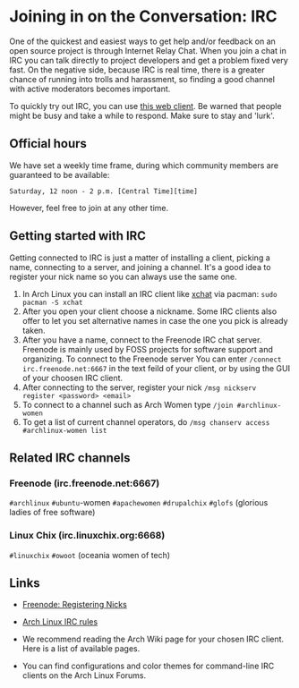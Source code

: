 # Joining in on the Conversation: IRC

One of the quickest and easiest ways to get help and/or feedback on an
open source project is through Internet Relay Chat. When you join a chat
in IRC you can talk directly to project developers and get a problem
fixed very fast. On the negative side, because IRC is real time, there
is a greater chance of running into trolls and harassment, so finding
a good channel with active moderators becomes important.

To quickly try out IRC, you can use [this web client][web]. Be warned
that people might be busy and take a while to respond. Make sure to stay
and 'lurk'.

## Official hours

We have set a weekly time frame, during which community members are
guaranteed to be available:

    Saturday, 12 noon - 2 p.m. [Central Time][time]

However, feel free to join at any other time.

## Getting started with IRC

Getting connected to IRC is just a matter of installing a client,
picking a name, connecting to a server, and joining a channel. It's
a good idea to register your nick name so you can always use the same
one.

1. In Arch Linux you can install an IRC client like [xchat][] via
   pacman: ``sudo pacman -S xchat``
2. After you open your client choose a nickname. Some IRC clients also
   offer to let you set alternative names in case the one you pick is
   already taken.
3. After you have a name, connect to the Freenode IRC chat server.
   Freenode is mainly used by FOSS projects for software support and
   organizing. To connect to the Freenode server You can enter
   ``/connect irc.freenode.net:6667`` in the text feild of your client,
   or by using the GUI of your choosen IRC client.
4. After connecting to the server, register your nick ``/msg nickserv
   register <password> <email>``
5. To connect to a channel such as Arch Women type ``/join
   #archlinux-women``
6. To get a list of current channel operators, do ``/msg chanserv access
   #archlinux-women list``

## Related IRC channels

### Freenode (irc.freenode.net:6667)

`#archlinux` `#ubuntu`-women `#apachewomen` `#drupalchix` `#glofs`
(glorious ladies of free software)

### Linux Chix (irc.linuxchix.org:6668)

`#linuxchix` `#owoot` (oceania women of tech)

## Links

- [Freenode: Registering Nicks][registering]
- [Arch Linux IRC rules][rules]
- We recommend reading the Arch Wiki page for your chosen IRC client.
  Here is a list of available pages.
- You can find configurations and color themes for command-line IRC
  clients on the Arch Linux Forums.

  [web]: http://webchat.freenode.net/?channels=archlinux-women
  [time]: http://www.timeanddate.com/worldclock/city.html?n=104
  [xchat]: https://wiki.archlinux.org/index.php/Xchat
  [registering]: http://freenode.net/faq.shtml#registering
  [rules]: https://wiki.archlinux.org/index.php/IRC_Channel#.23archlinux_rules
